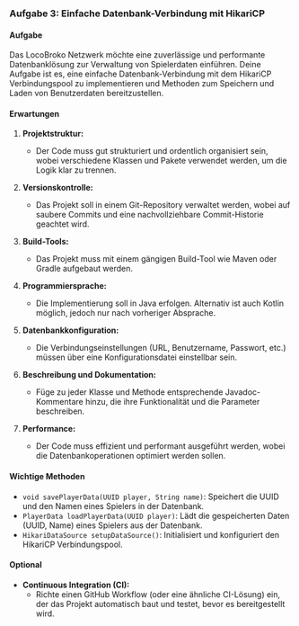### Aufgabe 3: Einfache Datenbank-Verbindung mit HikariCP

#### Aufgabe
Das LocoBroko Netzwerk möchte eine zuverlässige und performante Datenbanklösung zur Verwaltung von Spielerdaten einführen. Deine Aufgabe ist es, eine einfache Datenbank-Verbindung mit dem HikariCP Verbindungspool zu implementieren und Methoden zum Speichern und Laden von Benutzerdaten bereitzustellen.

#### Erwartungen

1. **Projektstruktur:**
   - Der Code muss gut strukturiert und ordentlich organisiert sein, wobei verschiedene Klassen und Pakete verwendet werden, um die Logik klar zu trennen.

2. **Versionskontrolle:**
   - Das Projekt soll in einem Git-Repository verwaltet werden, wobei auf saubere Commits und eine nachvollziehbare Commit-Historie geachtet wird.

3. **Build-Tools:**
   - Das Projekt muss mit einem gängigen Build-Tool wie Maven oder Gradle aufgebaut werden.

4. **Programmiersprache:**
   - Die Implementierung soll in Java erfolgen. Alternativ ist auch Kotlin möglich, jedoch nur nach vorheriger Absprache.

5. **Datenbankkonfiguration:**
   - Die Verbindungseinstellungen (URL, Benutzername, Passwort, etc.) müssen über eine Konfigurationsdatei einstellbar sein.

6. **Beschreibung und Dokumentation:**
   - Füge zu jeder Klasse und Methode entsprechende Javadoc-Kommentare hinzu, die ihre Funktionalität und die Parameter beschreiben.

7. **Performance:**
   - Der Code muss effizient und performant ausgeführt werden, wobei die Datenbankoperationen optimiert werden sollen.

#### Wichtige Methoden

- `void savePlayerData(UUID player, String name)`: Speichert die UUID und den Namen eines Spielers in der Datenbank.
- `PlayerData loadPlayerData(UUID player)`: Lädt die gespeicherten Daten (UUID, Name) eines Spielers aus der Datenbank.
- `HikariDataSource setupDataSource()`: Initialisiert und konfiguriert den HikariCP Verbindungspool.

#### Optional

- **Continuous Integration (CI):**
  - Richte einen GitHub Workflow (oder eine ähnliche CI-Lösung) ein, der das Projekt automatisch baut und testet, bevor es bereitgestellt wird.
